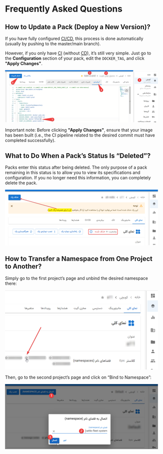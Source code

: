 # Frequently Asked Questions

## How to Update a Pack (Deploy a New Version)?

If you have fully configured [CI/CD](https://en.wikipedia.org/wiki/CI/CD), this process is done automatically (usually by pushing to the master/main branch).

However, if you only have [CI](https://en.wikipedia.org/wiki/Continuous_integration) (without [CD](https://en.wikipedia.org/wiki/Continuous_deployment)), it’s still very simple. Just go to the **Configuration** section of your pack, edit the `DOCKER_TAG`, and click **"Apply Changes"**.

![FAQ: Update pack using docker-tag](img/update-pack-using-docker-tag.png)

Important note: Before clicking **"Apply Changes"**, ensure that your image has been built (i.e., the CI pipeline related to the desired commit must have completed successfully).

## What to Do When a Pack’s Status Is “Deleted”?

Packs enter this status after being deleted. The only purpose of a pack remaining in this status is to allow you to view its specifications and configuration. If you no longer need this information, you can completely delete the pack.

![FAQ: Remove pack forever](img/remove-pack-forever.png)

## How to Transfer a Namespace from One Project to Another?

Simply go to the first project’s page and unbind the desired namespace there:

![FAQ: Unbind namespace](img/unbind-namespace.png)

Then, go to the second project’s page and click on “Bind to Namespace”:

![FAQ: ‌Bind namespace](img/bind-namespace.png)
